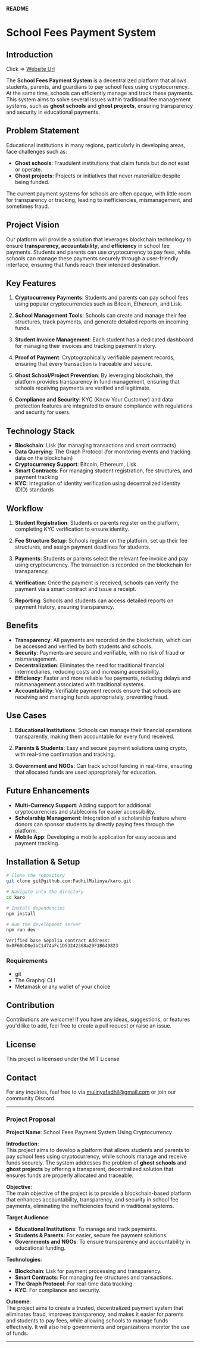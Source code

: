  **README** 


# School Fees Payment System

## Introduction


 Click => [Website Url](https://karo-nu.vercel.app/)


The **School Fees Payment System** is a decentralized platform that allows students, parents, and guardians to pay school fees using cryptocurrency. At the same time, schools can efficiently manage and track these payments. This system aims to solve several issues within traditional fee management systems, such as **ghost schools** and **ghost projects**, ensuring transparency and security in educational payments.

## Problem Statement

Educational institutions in many regions, particularly in developing areas, face challenges such as:

- **Ghost schools**: Fraudulent institutions that claim funds but do not exist or operate.
- **Ghost projects**: Projects or initiatives that never materialize despite being funded.

The current payment systems for schools are often opaque, with little room for transparency or tracking, leading to inefficiencies, mismanagement, and sometimes fraud.

## Project Vision

Our platform will provide a solution that leverages blockchain technology to ensure **transparency, accountability**, and **efficiency** in school fee payments. Students and parents can use cryptocurrency to pay fees, while schools can manage these payments securely through a user-friendly interface, ensuring that funds reach their intended destination.

## Key Features

1. **Cryptocurrency Payments**: Students and parents can pay school fees using popular cryptocurrencies such as Bitcoin, Ethereum, and Lisk.
   
2. **School Management Tools**: Schools can create and manage their fee structures, track payments, and generate detailed reports on incoming funds.

3. **Student Invoice Management**: Each student has a dedicated dashboard for managing their invoices and tracking payment history.

4. **Proof of Payment**: Cryptographically verifiable payment records, ensuring that every transaction is traceable and secure.

5. **Ghost School/Project Prevention**: By leveraging blockchain, the platform provides transparency in fund management, ensuring that schools receiving payments are verified and legitimate.

6. **Compliance and Security**: KYC (Know Your Customer) and data protection features are integrated to ensure compliance with regulations and security for users.

## Technology Stack

- **Blockchain**: Lisk (for managing transactions and smart contracts)
- **Data Querying**: The Graph Protocol (for monitoring events and tracking data on the blockchain)
- **Cryptocurrency Support**: Bitcoin, Ethereum, Lisk
- **Smart Contracts**: For managing student registration, fee structures, and payment tracking
- **KYC**: Integration of identity verification using decentralized identity (DID) standards

## Workflow

1. **Student Registration**: Students or parents register on the platform, completing KYC verification to ensure identity.
   
2. **Fee Structure Setup**: Schools register on the platform, set up their fee structures, and assign payment deadlines for students.
   
3. **Payments**: Students or parents select the relevant fee invoice and pay using cryptocurrency. The transaction is recorded on the blockchain for transparency.
   
4. **Verification**: Once the payment is received, schools can verify the payment via a smart contract and issue a receipt.
   
5. **Reporting**: Schools and students can access detailed reports on payment history, ensuring transparency.

## Benefits

- **Transparency**: All payments are recorded on the blockchain, which can be accessed and verified by both students and schools.
- **Security**: Payments are secure and verifiable, with no risk of fraud or mismanagement.
- **Decentralization**: Eliminates the need for traditional financial intermediaries, reducing costs and increasing accessibility.
- **Efficiency**: Faster and more reliable fee payments, reducing delays and mismanagement associated with traditional systems.
- **Accountability**: Verifiable payment records ensure that schools are receiving and managing funds appropriately, preventing fraud.

## Use Cases

1. **Educational Institutions**: Schools can manage their financial operations transparently, making them accountable for every fund received.
   
2. **Parents & Students**: Easy and secure payment solutions using crypto, with real-time confirmation and tracking.

3. **Government and NGOs**: Can track school funding in real-time, ensuring that allocated funds are used appropriately for education.

## Future Enhancements

- **Multi-Currency Support**: Adding support for additional cryptocurrencies and stablecoins for easier accessibility.
- **Scholarship Management**: Integration of a scholarship feature where donors can sponsor students by directly paying fees through the platform.
- **Mobile App**: Developing a mobile application for easy access and payment tracking.

## Installation & Setup

```bash
# Clone the repository
git clone git@github.com:FadhilMulinya/karo.git

# Navigate into the directory
cd karo

# Install dependencies
npm install

# Run the development server
npm run dev
```
```
Verified base Sepolia contract Address: 0x0F60bD0e3bC1474aFc1D53242368a29F1B649823
```

### Requirements

- git
- The Graphql CLI
- Metamask or any wallet of your choice

## Contribution

Contributions are welcome! If you have any ideas, suggestions, or features you'd like to add, feel free to create a pull request or raise an issue.

## License

This project is licensed under the MIT License

## Contact

For any inquiries, feel free to via [mulinyafadhil@gmail.com](mailto:mulinyafadhil@gmail.com) or join our community Discord.

---

### **Project Proposal**

**Project Name**: School Fees Payment System Using Cryptocurrency

**Introduction**:  
This project aims to develop a platform that allows students and parents to pay school fees using cryptocurrency, while schools manage and receive funds securely. The system addresses the problem of **ghost schools** and **ghost projects** by offering a transparent, decentralized solution that ensures funds are properly allocated and traceable.

**Objective**:  
The main objective of the project is to provide a blockchain-based platform that enhances accountability, transparency, and security in school fee payments, eliminating the inefficiencies found in traditional systems.

**Target Audience**:
- **Educational Institutions**: To manage and track payments.
- **Students & Parents**: For easier, secure fee payment solutions.
- **Governments and NGOs**: To ensure transparency and accountability in educational funding.

**Technologies**:
- **Blockchain**: Lisk for payment processing and transparency.
- **Smart Contracts**: For managing fee structures and transactions.
- **The Graph Protocol**: For real-time data tracking.
- **KYC**: For compliance and security.

**Outcome**:  
The project aims to create a trusted, decentralized payment system that eliminates fraud, improves transparency, and makes it easier for parents and students to pay fees, while allowing schools to manage funds effectively. It will also help governments and organizations monitor the use of funds.

---

